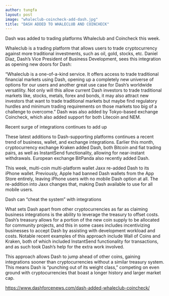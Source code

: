 ```yaml
---
author: tungfa
layout: post
image: "whaleclub-coincheck-add-dash.jpg"
title: "DASH ADDED TO WHALECLUB AND COINCHECK"
---
```

Dash was added to trading platforms Whaleclub and Coincheck this week.

Whaleclub is a trading platform that allows users to trade cryptocurrency against more traditional investments, such as oil, gold, stocks, etc. Daniel Diaz, Dash’s Vice President of Business Development, sees this integration as opening new doors for Dash:

“Whaleclub is a one-of-a-kind service. It offers access to trade traditional financial markets using Dash, opening up a completely new universe of options for our users and another great use case for Dash’s worldwide versatility. Not only will this allow current Dash investors to trade traditional markets like, stocks, metals, forex and bonds, it may also attract new investors that want to trade traditional markets but maybe find regulatory hurdles and minimum trading requirements on those markets too big of a challenge to overcome.”
Dash was also added by Tokyo-based exchange Coincheck, which also added support for both Litecoin and NEM.

Recent surge of integrations continues to add up

These latest additions to Dash-supporting platforms continues a recent trend of business, wallet, and exchange integrations. Earlier this month, cryptocurrency exchange Kraken added Dash, both Bitcoin and fiat trading pairs, as well as InstantSend functionality, allowing for near-instant withdrawals. European exchange BitPanda also recently added Dash.

This week, multi-coin multi-platform wallet Jaxx re-added Dash to its iPhone wallet. Previously, Apple had banned Dash wallets from the App Store entirely, leaving iPhone users with no mobile Dash option at all. The re-addition into Jaxx changes that, making Dash available to use for all mobile users.

Dash can “cheat the system” with integrations

What sets Dash apart from other cryptocurrencies as far as claiming business integrations is the ability to leverage the treasury to offset costs. Dash’s treasury allows for a portion of the new coin supply to be allocated for community projects, and this in some cases includes incentivizing businesses to accept Dash by assisting with development workload and costs. Notable recent examples of this approach include Wall of Coins and Kraken, both of which included InstantSend functionality for transactions, and as such took Dash’s help for the extra work involved.

This approach allows Dash to jump ahead of other coins, gaining integrations sooner than cryptocurrencies without a similar treasury system. This means Dash is “punching out of its weight class,” competing on even ground with cryptocurrencies that boast a longer history and larger market cap.

<https://www.dashforcenews.com/dash-added-whaleclub-coincheck/>
